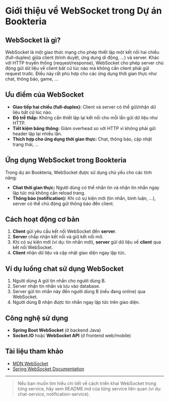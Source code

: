 # Giới thiệu về WebSocket trong Dự án Bookteria

## WebSocket là gì?
WebSocket là một giao thức mạng cho phép thiết lập một kết nối hai chiều (full-duplex) giữa client (trình duyệt, ứng dụng di động, ...) và server. Khác với HTTP truyền thống (request/response), WebSocket cho phép server chủ động gửi dữ liệu về client bất cứ lúc nào mà không cần client phải gửi request trước. Điều này rất phù hợp cho các ứng dụng thời gian thực như chat, thông báo, game, ...

## Ưu điểm của WebSocket
- **Giao tiếp hai chiều (full-duplex):** Client và server có thể gửi/nhận dữ liệu bất cứ lúc nào.
- **Độ trễ thấp:** Không cần thiết lập lại kết nối cho mỗi lần gửi dữ liệu như HTTP.
- **Tiết kiệm băng thông:** Giảm overhead so với HTTP vì không phải gửi header lặp lại nhiều lần.
- **Thích hợp cho ứng dụng thời gian thực:** Chat, thông báo, cập nhật trạng thái, ...

## Ứng dụng WebSocket trong Bookteria
Trong dự án Bookteria, WebSocket được sử dụng chủ yếu cho các tính năng:
- **Chat thời gian thực:** Người dùng có thể nhắn tin và nhận tin nhắn ngay lập tức mà không cần reload trang.
- **Thông báo (notification):** Khi có sự kiện mới (tin nhắn, bình luận, ...), server có thể chủ động gửi thông báo đến client.

## Cách hoạt động cơ bản
1. **Client** gửi yêu cầu kết nối WebSocket đến **server**.
2. **Server** chấp nhận kết nối và giữ kết nối mở.
3. Khi có sự kiện mới (ví dụ: tin nhắn mới), **server** gửi dữ liệu về **client** qua kết nối WebSocket.
4. **Client** nhận dữ liệu và cập nhật giao diện ngay lập tức.

## Ví dụ luồng chat sử dụng WebSocket
1. Người dùng A gửi tin nhắn cho người dùng B.
2. Server nhận tin nhắn và lưu vào database.
3. Server gửi tin nhắn này đến người dùng B (nếu đang online) qua WebSocket.
4. Người dùng B nhận được tin nhắn ngay lập tức trên giao diện.

## Công nghệ sử dụng
- **Spring Boot WebSocket** (ở backend Java)
- **Socket.IO** hoặc **WebSocket API** (ở frontend web/mobile)

## Tài liệu tham khảo
- [MDN WebSocket](https://developer.mozilla.org/en-US/docs/Web/API/WebSocket)
- [Spring WebSocket Documentation](https://docs.spring.io/spring-framework/docs/current/reference/html/web.html#websocket)

---

> Nếu bạn muốn tìm hiểu chi tiết về cách triển khai WebSocket trong từng service, hãy xem README.md của từng service liên quan (ví dụ: chat-service, notification-service).

